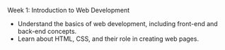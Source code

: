 Week 1: Introduction to Web Development
* Understand the basics of web development, including front-end and back-end concepts.
* Learn about HTML, CSS, and their role in creating web pages.

